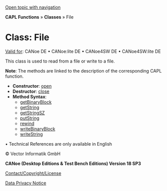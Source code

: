 [Open topic with navigation](../../../../CANoeDEFamily.htm#Topics/CAPLFunctions/ObjectOrientedProg/CAPLfunctionsOOPFile.md)

**CAPL Functions** » **Classes** » File

# Class: File

[Valid for](../../Shared/FeatureAvailability.md): CANoe DE • CANoe:lite DE • CANoe4SW DE • CANoe4SW:lite DE

This class is used to read from a file or write to a file.

**Note**: The methods are linked to the description of the corresponding CAPL function.

- **Constructor**: [open](../Other/Functions/CAPLfunctionOpen.md)
- **Destructor**: [close](../Other/Functions/CAPLfunctionFileClose.md)
- **Method Syntax**:
  - [getBinaryBlock](../Other/Functions/CAPLfunctionFileGetBinaryBlock.md)
  - [getString](../Other/Functions/CAPLfunctionFileGetString.md)
  - [getStringSZ](../Other/Functions/CAPLfunctionFileGetStringSZ.md)
  - [putString](../Other/Functions/CAPLfunctionFilePutString.md)
  - [rewind](../Other/Functions/CAPLfunctionFileRewind.md)
  - [writeBinaryBlock](../Other/Functions/CAPLfunctionFileWriteBinaryBlock.md)
  - [writeString](../Other/Functions/CAPLfunctionFilePutString.md)

• Technical References are only available in English

© Vector Informatik GmbH

**CANoe (Desktop Editions & Test Bench Editions) Version 18 SP3**

[Contact/Copyright/License](../../Shared/ContactCopyrightLicense.md)

[Data Privacy Notice](https://www.vector.com/int/en/company/get-info/privacy-policy/)
